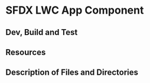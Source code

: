 # SFDX LWC App Component

## Dev, Build and Test

## Resources

## Description of Files and Directories
